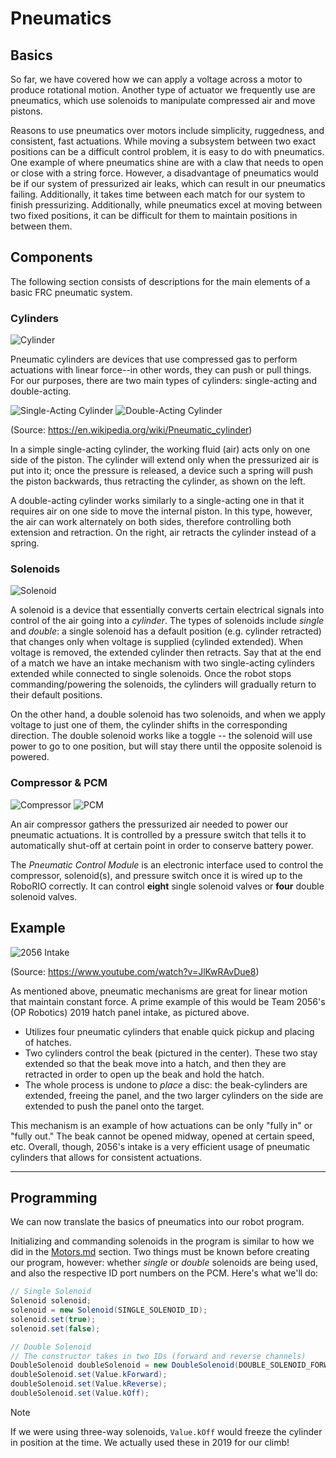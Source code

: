 # Pneumatics

## Basics

So far, we have covered how we can apply a voltage across a motor to produce rotational motion. Another type of actuator we frequently use are pneumatics, which use solenoids to manipulate compressed air and move pistons.

Reasons to use pneumatics over motors include simplicity, ruggedness, and consistent, fast actuations. While moving a subsystem between two exact positions can be a difficult control problem, it is easy to do with pneumatics. One example of where pneumatics shine are with a claw that needs to open or close with a string force. However, a disadvantage of pneumatics would be if our system of pressurized air leaks, which can result in our pneumatics failing. Additionally, it takes time between each match for our system to finish pressurizing. Additionally, while pneumatics excel at moving between two fixed positions, it can be difficult for them to maintain positions in between them.

## Components

The following section consists of descriptions for the main elements of a basic FRC pneumatic system.

### Cylinders

![Cylinder](img/cylinder.jpg ':size=350x224')

Pneumatic cylinders are devices that use compressed gas to perform actuations with linear force--in other words, they can push or pull things. For our purposes, there are two main types of cylinders: single-acting and double-acting.

![Single-Acting Cylinder](img/singleActing.gif) ![Double-Acting Cylinder](img/doubleActing.gif)

(Source: https://en.wikipedia.org/wiki/Pneumatic_cylinder)

In a simple single-acting cylinder, the working fluid (air) acts only on one side of the piston. The cylinder will extend only when the pressurized air is put into it; once the pressure is released, a device such a spring will push the piston backwards, thus retracting the cylinder, as shown on the left.

A double-acting cylinder works similarly to a single-acting one in that it requires air on one side to move the internal piston. In this type, however, the air can work alternately on both sides, therefore controlling both extension and retraction. On the right, air retracts the cylinder instead of a spring.

### Solenoids

![Solenoid](img/solenoid.jpg)

A solenoid is a device that essentially converts certain electrical signals into control of the air going into a *cylinder*. The types of solenoids include *single* and *double*: a single solenoid has a default position (e.g. cylinder retracted) that changes only when voltage is supplied (cylinded extended). When voltage is removed, the extended cylinder then retracts. Say that at the end of a match we have an intake mechanism with two single-acting cylinders extended while connected to single solenoids. Once the robot stops commanding/powering the solenoids, the cylinders will gradually return to their default positions.

On the other hand, a double solenoid has two solenoids, and when we apply voltage to just one of them, the cylinder shifts in the corresponding direction. The double solenoid works like a toggle -- the solenoid will use power to go to one position, but will stay there until the opposite solenoid is powered.

### Compressor & PCM

![Compressor](img/compressor.jpg ':size=200x200') ![PCM](img/pcm.jpg ':size=200x200')

An air compressor gathers the pressurized air needed to power our pneumatic actuations. It is controlled by a pressure switch that tells it to automatically shut-off at certain point in order to conserve battery power.

The *Pneumatic Control Module* is an electronic interface used to control the compressor, solenoid(s), and pressure switch once it is wired up to the RoboRIO correctly. It can control **eight** single solenoid valves or **four** double solenoid valves.

## Example

![2056 Intake](img/intake2056.jpg ':size=447x300')

(Source: https://www.youtube.com/watch?v=JlKwRAvDue8)

As mentioned above, pneumatic mechanisms are great for linear motion that maintain constant force. A prime example of this would be Team 2056's (OP Robotics) 2019 hatch panel intake, as pictured above.

- Utilizes four pneumatic cylinders that enable quick pickup and placing of hatches.
- Two cylinders control the beak (pictured in the center). These two stay extended so that the beak move into a hatch, and then they are retracted in order to open up the beak and hold the hatch.
- The whole process is undone to *place* a disc: the beak-cylinders are extended, freeing the panel, and the two larger cylinders on the side are extended to push the panel onto the target.

This mechanism is an example of how actuations can be only "fully in" or "fully out." The beak cannot be opened midway, opened at certain speed, etc. Overall, though, 2056's intake is a very efficient usage of pneumatic cylinders that allows for consistent actuations.

---

## Programming

We can now translate the basics of pneumatics into our robot program.

Initializing and commanding solenoids in the program is similar to how we did in the [Motors.md](https://2729stormrobotics.github.io/RedWatchDocumentation/#/frc/1-Basics/2-Motors) section. Two things must be known before creating our program, however: whether *single* or *double* solenoids are being used, and also the respective ID port numbers on the PCM. Here's what we'll do:

```java
// Single Solenoid
Solenoid solenoid;
solenoid = new Solenoid(SINGLE_SOLENOID_ID);
solenoid.set(true);
solenoid.set(false);

// Double Solenoid
// The constructor takes in two IDs (forward and reverse channels)
DoubleSolenoid doubleSolenoid = new DoubleSolenoid(DOUBLE_SOLENOID_FORWARD, DOUBLE_SOLENOID_REVERSE);
doubleSolenoid.set(Value.kForward);
doubleSolenoid.set(Value.kReverse);
doubleSolenoid.set(Value.kOff);
```

> [!NOTE]
> If we were using three-way solenoids, `Value.kOff` would freeze the cylinder in position at the time. We actually used these in 2019 for our climb!

